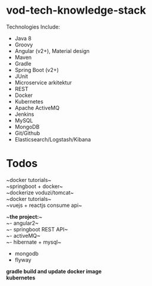 # vod-tech-knowledge-stack
Technologies Include:

- Java 8 
- Groovy
- Angular (v2+), Material design
- Maven
- Gradle
- Spring Boot (v2+)
- JUnit
- Microservice arkitektur
- REST
- Docker
- Kubernetes
- Apache ActiveMQ
- Jenkins
- MySQL
- MongoDB
- Git/Github
- Elasticsearch/Logstash/Kibana


# Todos

~docker tutorials~  
~springboot + docker~  
~dockerize voduzi/tomcat~  
~docker tutorials~  
~vuejs + reactjs consume api~  

~**the project:**~  
~- angular2~  
~- springboot REST API~  
~- activeMQ~  
~- hibernate + mysql~  
- mongodb  
- flyway

**gradle build and update docker image**  
**kubernetes**
